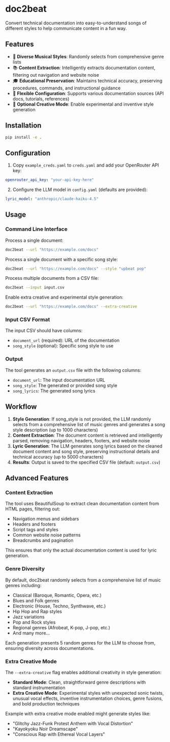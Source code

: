 # doc2beat

Convert technical documentation into easy-to-understand songs of different styles to help communicate content in a fun way.

## Features

- 🎵 **Diverse Musical Styles**: Randomly selects from comprehensive genre lists
- 📚 **Content Extraction**: Intelligently extracts documentation content, filtering out navigation and website noise
- 🎓 **Educational Preservation**: Maintains technical accuracy, preserving procedures, commands, and instructional guidance
- 🔧 **Flexible Configuration**: Supports various documentation sources (API docs, tutorials, references)
- 🎨 **Optional Creative Mode**: Enable experimental and inventive style generation

## Installation

```bash
pip install -e .
```

## Configuration

1. Copy `example_creds.yaml` to `creds.yaml` and add your OpenRouter API key:
```yaml
openrouter_api_key: "your-api-key-here"
```

2. Configure the LLM model in `config.yaml` (defaults are provided):
```yaml
lyric_model: "anthropic/claude-haiku-4.5"
```

## Usage

### Command Line Interface

Process a single document:
```bash
doc2beat --url "https://example.com/docs"
```

Process a single document with a specific song style:
```bash
doc2beat --url "https://example.com/docs" --style "upbeat pop"
```

Process multiple documents from a CSV file:
```bash
doc2beat --input input.csv
```

Enable extra creative and experimental style generation:
```bash
doc2beat --url "https://example.com/docs" --extra-creative
```

### Input CSV Format

The input CSV should have columns:
- `document_url` (required): URL of the documentation
- `song_style` (optional): Specific song style to use

### Output

The tool generates an `output.csv` file with the following columns:
- `document_url`: The input documentation URL
- `song_style`: The generated or provided song style
- `song_lyrics`: The generated song lyrics

## Workflow

1. **Style Generation**: If song_style is not provided, the LLM randomly selects from a comprehensive list of music genres and generates a song style description (up to 1000 characters)
2. **Content Extraction**: The document content is retrieved and intelligently parsed, removing navigation, headers, footers, and website noise
3. **Lyric Generation**: The LLM generates song lyrics based on the cleaned document content and song style, preserving instructional details and technical accuracy (up to 5000 characters)
4. **Results**: Output is saved to the specified CSV file (default: `output.csv`)

## Advanced Features

### Content Extraction

The tool uses BeautifulSoup to extract clean documentation content from HTML pages, filtering out:
- Navigation menus and sidebars
- Headers and footers
- Script tags and styles
- Common website noise patterns
- Breadcrumbs and pagination

This ensures that only the actual documentation content is used for lyric generation.

### Genre Diversity

By default, doc2beat randomly selects from a comprehensive list of music genres including:
- Classical (Baroque, Romantic, Opera, etc.)
- Blues and Folk genres
- Electronic (House, Techno, Synthwave, etc.)
- Hip Hop and Rap styles
- Jazz variations
- Pop and Rock styles
- Regional genres (Afrobeat, K-pop, J-pop, etc.)
- And many more...

Each generation presents 5 random genres for the LLM to choose from, ensuring diversity across documentations.

### Extra Creative Mode

The `--extra-creative` flag enables additional creativity in style generation:
- **Standard Mode**: Clean, straightforward genre descriptions with standard instrumentation
- **Extra Creative Mode**: Experimental styles with unexpected sonic twists, unusual vocal effects, inventive instrumentation choices, genre fusions, and bold production techniques

Example with extra creative mode enabled might generate styles like:
- "Glitchy Jazz-Funk Protest Anthem with Vocal Distortion"
- "Kayokyoku Noir Dreamscape"
- "Conscious Rap with Ethereal Vocal Layers"

